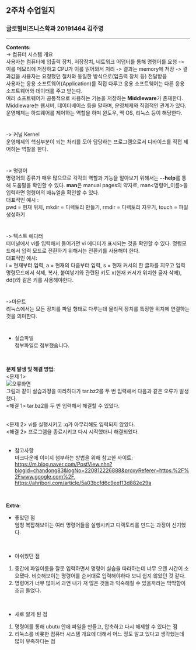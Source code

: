 ## 2주차 수업일지
### 글로벌비즈니스학과 20191464 김주영
___

**Contents:**  
-> 컴퓨터 시스템 개요  
사용자는 컴퓨터에 입출력 장치, 저장장치, 네트워크 어댑터를 통해 명령어를 요청 -> 이를 메모리에 저장하고 CPU가 이를 읽어와서 처리 -> 결과는 memory에 저장 -> 결과값을 사용자는 요청했던 절차와 동일한 방식으로(입출력 장치 등) 전달받음  
사용자는 응용 소프트웨어(Application)를 직접 다루고 응용 소프트웨어는 다른 응용 소프트웨어와 데이터를 주고 받는다.    
여러 소프트웨어가 공통적으로 사용하는 기능을 저장하는 **Middleware**가 존재한다. Middleware는 웹서버, 데이터베이스 등을 말하며, 운영체제와 직접적인 관계가 있다. 운영체제는 하드웨어를 제어하는 역할을 하며 윈도우, 맥 OS, 리눅스 등이 해당한다.  
#
-> 커널 Kernel  
운영체제의 핵심부분이 되는 처리를 모아 담당하는 프로그램으로서 디바이스를 직접 제어하는 역할을 한다.  
#
-> 명령어  
명령어의 종류가 매우 많으므로 각각의 역할과 기능을 알아보기 위해서는 **--help**를 통해 도움말을 확인할 수 있다.  **man**은 manual pages의 약자로, man<명령어_이름>을 입력하면 명령어의 매뉴얼을 확인할 수 있다.  
대표적인 예시 :  
pwd = 현재 위치, mkdir = 디렉토리 만들기, rmdir = 디렉토리 지우기, touch = 파일 생성하기  
#
-> 텍스트 에디터  
터미널에서 vi를 입력해서 들어가면 vi 에디터가 표시되는 것을 확인할 수 있다. 명령모드에서 입력 모드로 전환하기 위해서는 전환키를 사용해야 한다.  
대표적인 예시:  
i =  현재부터 입력, a = 현재의 다음부터 입력, s = 현재 커서의 한 글자를 지우고 입력  
명령모드에서 삭제, 복사, 붙여넣기와 관련된 키도 x(현재 커서가 위치한 글자 삭제), dd()와 같은 키를 사용해야한다.  
#
->마운트  
리눅스에서는 모든 장치를 파일 형태로 다루는데 물리적 장치를 특정한 위치에 연결하는 것을 의미한다.  
#
- 실습파일  
첨부파일로 첨부했습니다.   
</br>

**문제 발생 및 해결 방법:**  
<문제 1>  
![오류화면](https://github.com/juyoungkimm/2021-CSM-001/issues/1)  
그림과 같이 실습과정을 따라하다가 tar.bz2를 두 번 입력해서 다음과 같은 오류가 발생했다.  
<해결 1> tar.bz2를 두 번 입력해서 해결할 수 있었다.  
</br>

<문제 2> vi를 실행시키고 :q가 아무리해도 입력되지 않았다.  
<해결 2> 프로그램을 종료시키고 다시 시작했더니 해결되었다.  
</br>
- 참고사항  
마크다운에 이미지 첨부하는 방법을 위해 참고한 사이트: https://m.blog.naver.com/PostView.nhn?blogId=chandong83&logNo=220812226888&proxyReferer=https:%2F%2Fwww.google.com%2F, https://ahribori.com/article/5a03bcfd6c9eef13d882e29a
</br>

**Extra:**
- 좋았던 점  
 엄청 복잡해보이는 여러 명령어들을 실행시키고 디렉토리를 만드는 과정이 신기했다.   
 </br> 
  
- 아쉬웠던 점  
1. 중간에 파일이름을 잘못 입력하면서 명령어 실습을 따라하는데 너무 오랜 시간이 소요됐다. 비슷해보이는 명령어를 순서대로 입력해야하다 보니 쉽지 않았던 것 같다.
2. 명령어가 너무 많아서 과연 내가 저 많은 것들과 익숙해질 수 있을까라는 막막함이 조금 들었다.  
</br>


- 새로 알게 된 점  
1. 명령어를 통해 ubutu 안에 파일을 만들고, 압축하고 다시 해제할 수 있다는 점  
2. 리눅스를 비롯한 컴퓨터 시스템 개요에 대해서 어느 정도 알고 있다고 생각했는데 많이 부족하다는 점


